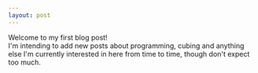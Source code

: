 ```yaml
---
layout: post
---
```

Welcome to my first blog post!  
I'm intending to add new posts about programming, cubing and anything else I'm currently interested in here from time to time, though don't expect too much.
